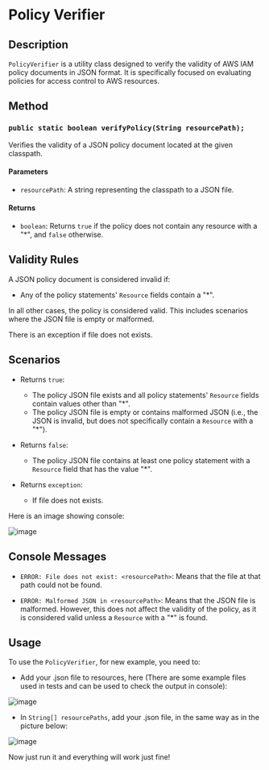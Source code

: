 # Policy Verifier

## Description

`PolicyVerifier` is a utility class designed to verify the validity of AWS IAM policy documents in JSON format. It is specifically focused on evaluating policies for access control to AWS resources. 

## Method

### `public static boolean verifyPolicy(String resourcePath);`

Verifies the validity of a JSON policy document located at the given classpath.

#### Parameters

- `resourcePath`: A string representing the classpath to a JSON file.

#### Returns

- `boolean`: Returns `true` if the policy does not contain any resource with a "*", and `false` otherwise.

## Validity Rules

A JSON policy document is considered invalid if:

- Any of the policy statements' `Resource` fields contain a "*".

In all other cases, the policy is considered valid. This includes scenarios where the JSON file is empty or malformed.

There is an exception if file does not exists.

## Scenarios

- Returns `true`:
  - The policy JSON file exists and all policy statements' `Resource` fields contain values other than "*".
  - The policy JSON file is empty or contains malformed JSON (i.e., the JSON is invalid, but does not specifically contain a `Resource` with a "*").

- Returns `false`:
  - The policy JSON file contains at least one policy statement with a `Resource` field that has the value "*".

- Returns `exception`:
  - If file does not exists.

Here is an image showing console:

![image](https://github.com/konris39/RecruExercise/assets/151552959/34218f8b-cf7b-4412-9880-abf9891ff2f3)


## Console Messages

- `ERROR: File does not exist: <resourcePath>`: Means that the file at that path could not be found.
  
- `ERROR: Malformed JSON in <resourcePath>`: Means that the JSON file is malformed. However, this does not affect the validity of the policy, as it is considered valid unless a `Resource` with a "*" is found.

## Usage

To use the `PolicyVerifier`, for new example, you need to:

- Add your .json file to resources, here (There are some example files used in tests and can be used to check the output in console):

![image](https://github.com/konris39/RecruExercise/assets/151552959/3ce83a9a-7005-4371-a05c-16c30c7ab27f)

- In `String[] resourcePaths`, add your .json file, in the same way as in the picture below:

![image](https://github.com/konris39/RecruExercise/assets/151552959/1c23f006-0dea-46d5-911d-0b1555c55d53)

Now just run it and everything will work just fine!



